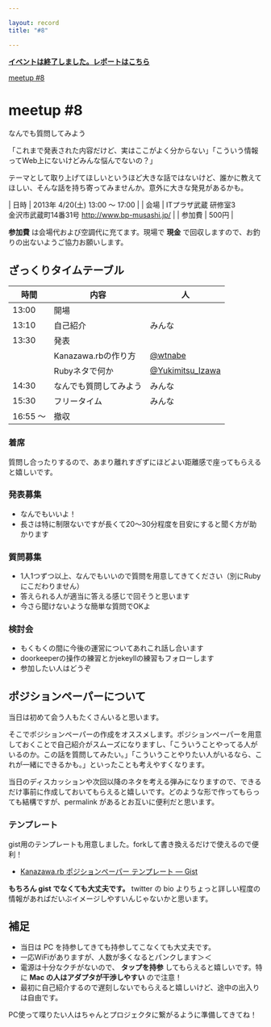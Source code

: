 ```yaml
---

layout: record
title: "#8"

---
```


<p>
<a href="./report.html"><strong>イベントは終了しました。レポートはこちら</strong></a></p>

<div class="doorkeeper-widget">
<a href="http://kzrb.doorkeeper.jp/events/3477" class="doorkeeper-registration-widget">meetup
#8</a>

<script src="https://d1dqic1fklzs1z.cloudfront.net/assets/widget.js" type="text/javascript">
</script>
</div>

meetup #8
==========

なんでも質問してみよう

「これまで発表された内容だけど、実はここがよく分からない」「こういう情報ってWeb上にないけどみんな悩んでないの？」

テーマとして取り上げてほしいというほど大きな話ではないけど、誰かに教えてほしい、そんな話を持ち寄ってみませんか。意外に大きな発見があるかも。


| 日時   | 2013年 4/20(土) 13:00 〜 17:00 |
| 会場   | ITプラザ武蔵 研修室3<br>金沢市武蔵町14番31号 <a href="http://www.bp-musashi.jp/">http://www.bp-musashi.jp/</a> |
| 参加費 | 500円 |


**参加費** は会場代および空調代に充てます。現場で **現金**
で回収しますので、お釣りの出ないようご協力お願いします。

ざっくりタイムテーブル
----------------------

 |時間      |内容                    |人|
 |----------|------------------------|----------------------------------------------------------|
 |13:00     |開場                    ||
 |13:10     |自己紹介                |みんな|
 |13:30     |発表                    ||
 |          |Kanazawa.rbの作り方     |[@wtnabe](https://twitter.com/wtnabe)|
 |          |Rubyネタで何か          |[@Yukimitsu\_Izawa](https://twitter.com/Yukimitsu_Izawa)|
 |14:30     |なんでも質問してみよう  |みんな|
 |15:30     |フリータイム            |みんな|
 |16:55 〜  |撤収                    ||

### 着席

質問し合ったりするので、あまり離れすぎずにほどよい距離感で座ってもらえると嬉しいです。

### 発表募集

* なんでもいいよ！
* 長さは特に制限ないですが長くて20〜30分程度を目安にすると聞く方が助かります

### 質問募集

* 1人1つずつ以上、なんでもいいので質問を用意してきてください（別にRubyにこだわりません）
* 答えられる人が適当に答える感じで回そうと思います
* 今さら聞けないような簡単な質問でOKよ

### 検討会

* もくもくの間に今後の運営についてあれこれ話し合います
* doorkeeperの操作の練習とかjekeyllの練習もフォローします
* 参加したい人はどうぞ

ポジションペーパーについて
--------------------------

当日は初めて会う人もたくさんいると思います。

そこでポジションペーパーの作成をオススメします。ポジションペーパーを用意しておくことで自己紹介がスムーズになりますし、「こういうことやってる人がいるのか。この話を質問してみたい。」「こういうことやりたい人がいるなら、これが一緒にできるかも。」といったことも考えやすくなります。

当日のディスカッションや次回以降のネタを考える弾みになりますので、できるだけ事前に作成しておいてもらえると嬉しいです。どのような形で作ってもらっても結構ですが、permalink
があるとお互いに便利だと思います。

### テンプレート

gist用のテンプレートも用意しました。forkして書き換えるだけで使えるので便利！

* [Kanazawa.rb ポジションペーパー テンプレート — Gist](https://gist.github.com/5a523ec3180002229a32)

**もちろん gist でなくても大丈夫です。** twitter の bio
よりちょっと詳しい程度の情報があればだいぶイメージしやすいんじゃないかと思います。

補足
----

* 当日は PC を持参してきても持参してこなくても大丈夫です。
* 一応WiFiがありますが、人数が多くなるとパンクします＞＜
* 電源は十分なクチがないので、 **タップを持参** してもらえると嬉しいです。特に **Mac の人はアダプタが干渉しやすい** ので注意！
* 最初に自己紹介するので遅刻しないでもらえると嬉しいけど、途中の出入りは自由です。

PC使って喋りたい人はちゃんとプロジェクタに繋がるように準備してきてね！
